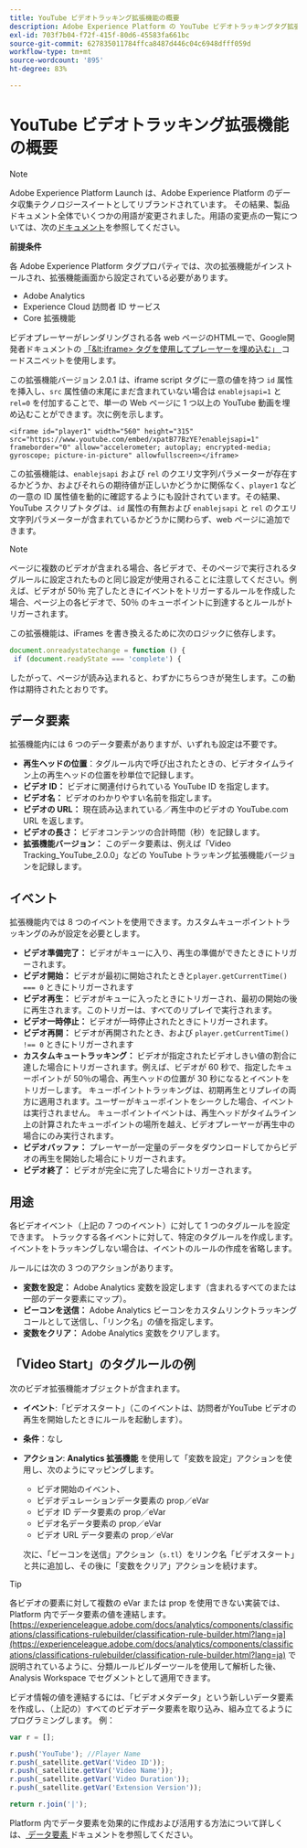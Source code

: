 ```yaml
---
title: YouTube ビデオトラッキング拡張機能の概要
description: Adobe Experience Platform の YouTube ビデオトラッキングタグ拡張機能について説明します。
exl-id: 703f7b04-f72f-415f-80d6-45583fa661bc
source-git-commit: 627835011784ffca8487d446c04c6948dfff059d
workflow-type: tm+mt
source-wordcount: '895'
ht-degree: 83%

---
```


# YouTube ビデオトラッキング拡張機能の概要

>[!NOTE]
>
>Adobe Experience Platform Launch は、Adobe Experience Platform のデータ収集テクノロジースイートとしてリブランドされています。 その結果、製品ドキュメント全体でいくつかの用語が変更されました。用語の変更点の一覧については、次の[ドキュメント](../../../term-updates.md)を参照してください。

**前提条件**

各 Adobe Experience Platform タグプロパティでは、次の拡張機能がインストールされ、拡張機能画面から設定されている必要があります。

* Adobe Analytics
* Experience Cloud 訪問者 ID サービス
* Core 拡張機能

ビデオプレーヤーがレンダリングされる各 web ページのHTMLーで、Google開発者ドキュメントの [ 「\&lt;iframe\> タグを使用してプレーヤーを埋め込む」 ](https://developers.google.com/youtube/player_parameters#Manual_IFrame_Embeds) コードスニペットを使用します。

この拡張機能バージョン 2.0.1 は、iframe script タグに一意の値を持つ `id` 属性を挿入し、`src` 属性値の末尾にまだ含まれていない場合は `enablejsapi=1` と `rel=0` を付加することで、単一の Web ページに 1 つ以上の YouTube 動画を埋め込むことができます。次に例を示します。

`<iframe id="player1" width="560" height="315" src="https://www.youtube.com/embed/xpatB77BzYE?enablejsapi=1" frameborder="0" allow="accelerometer; autoplay; encrypted-media; gyroscope; picture-in-picture" allowfullscreen></iframe>`

この拡張機能は、`enablejsapi` および `rel` のクエリ文字列パラメーターが存在するかどうか、およびそれらの期待値が正しいかどうかに関係なく、`player1` などの一意の ID 属性値を動的に確認するようにも設計されています。その結果、YouTube スクリプトタグは、`id` 属性の有無および `enablejsapi` と `rel` のクエリ文字列パラメーターが含まれているかどうかに関わらず、web ページに追加できます。

>[!NOTE]
>
>ページに複数のビデオが含まれる場合、各ビデオで、そのページで実行されるタグルールに設定されたものと同じ設定が使用されることに注意してください。例えば、ビデオが 50％ 完了したときにイベントをトリガーするルールを作成した場合、ページ上の各ビデオで、50％ のキューポイントに到達するとルールがトリガーされます。

この拡張機能は、iFrames を書き換えるために次のロジックに依存します。

```javascript
document.onreadystatechange = function () {
 if (document.readyState === 'complete') {
```

したがって、ページが読み込まれると、わずかにちらつきが発生します。この動作は期待されたとおりです。

## データ要素

拡張機能内には 6 つのデータ要素がありますが、いずれも設定は不要です。

* **再生ヘッドの位置**：タグルール内で呼び出されたときの、ビデオタイムライン上の再生ヘッドの位置を秒単位で記録します。
* **ビデオ ID：** ビデオに関連付けられている YouTube ID を指定します。
* **ビデオ名：** ビデオのわかりやすい名前を指定します。
* **ビデオの URL：** 現在読み込まれている／再生中のビデオの YouTube.com URL を返します。
* **ビデオの長さ：** ビデオコンテンツの合計時間（秒）を記録します。
* **拡張機能バージョン：** このデータ要素は、例えば「Video Tracking_YouTube_2.0.0」などの YouTube トラッキング拡張機能バージョンを記録します。

## イベント

拡張機能内では 8 つのイベントを使用できます。カスタムキューポイントトラッキングのみが設定を必要とします。

* **ビデオ準備完了：** ビデオがキューに入り、再生の準備ができたときにトリガーされます。
* **ビデオ開始：** ビデオが最初に開始されたときと`player.getCurrentTime() === 0` ときにトリガーされます
* **ビデオ再生：** ビデオがキューに入ったときにトリガーされ、最初の開始の後に再生されます。このトリガーは、すべてのリプレイで実行されます。
* **ビデオ一時停止：** ビデオが一時停止されたときにトリガーされます。
* **ビデオ再開：** ビデオが再開されたとき、および `player.getCurrentTime() !== 0` ときにトリガーされます 
* **カスタムキュートラッキング：** ビデオが指定されたビデオしきい値の割合に達した場合にトリガーされます。例えば、ビデオが 60 秒で、指定したキューポイントが 50％の場合、再生ヘッドの位置が 30 秒になるとイベントをトリガーします。 キューポイントトラッキングは、初期再生とリプレイの両方に適用されます。ユーザーがキューポイントをシークした場合、イベントは実行されません。 キューポイントイベントは、再生ヘッドがタイムライン上の計算されたキューポイントの場所を越え、ビデオプレーヤーが再生中の場合にのみ実行されます。
* **ビデオバッファ：** プレーヤーが一定量のデータをダウンロードしてからビデオの再生を開始した場合にトリガーされます。
* **ビデオ終了：** ビデオが完全に完了した場合にトリガーされます。

## 用途

各ビデオイベント（上記の 7 つのイベント）に対して 1 つのタグルールを設定できます。 トラックする各イベントに対して、特定のタグルールを作成します。イベントをトラッキングしない場合は、イベントのルールの作成を省略します。

ルールには次の 3 つのアクションがあります。

* **変数を設定：** Adobe Analytics 変数を設定します（含まれるすべてのまたは一部のデータ要素にマップ）。
* **ビーコンを送信：** Adobe Analytics ビーコンをカスタムリンクトラッキングコールとして送信し、「リンク名」の値を指定します。
* **変数をクリア：** Adobe Analytics 変数をクリアします。

## 「Video Start」のタグルールの例

次のビデオ拡張機能オブジェクトが含まれます。

* **イベント**:「ビデオスタート」（このイベントは、訪問者がYouTube ビデオの再生を開始したときにルールを起動します）。

* **条件**：なし

* **アクション**: **Analytics 拡張機能** を使用して「変数を設定」アクションを使用し、次のようにマッピングします。

   * ビデオ開始のイベント、
   * ビデオデュレーションデータ要素の prop／eVar
   * ビデオ ID データ要素の prop／eVar
   * ビデオ名データ要素の prop／eVar
   * ビデオ URL データ要素の prop／eVar

  次に、「ビーコンを送信」アクション（`s.tl`）をリンク名「ビデオスタート」と共に追加し、その後に「変数をクリア」アクションを続けます。

>[!TIP]
> 
>各ビデオの要素に対して複数の eVar または prop を使用できない実装では、Platform 内でデータ要素の値を連結します。[https://experienceleague.adobe.com/docs/analytics/components/classifications/classifications-rulebuilder/classification-rule-builder.html?lang=ja](https://experienceleague.adobe.com/docs/analytics/components/classifications/classifications-rulebuilder/classification-rule-builder.html?lang=ja) で説明されているように、分類ルールビルダーツールを使用して解析した後、Analysis Workspace でセグメントとして適用できます。

ビデオ情報の値を連結するには、「ビデオメタデータ」という新しいデータ要素を作成し、（上記の）すべてのビデオデータ要素を取り込み、組み立てるようにプログラミングします。 例：

```javascript
var r = [];

r.push('YouTube'); //Player Name
r.push(_satellite.getVar('Video ID'));
r.push(_satellite.getVar('Video Name'));
r.push(_satellite.getVar('Video Duration'));
r.push(_satellite.getVar('Extension Version'));

return r.join('|');
```

Platform 内でデータ要素を効果的に作成および活用する方法について詳しくは、[ データ要素 ](../../../ui/managing-resources/data-elements.md) ドキュメントを参照してください。
